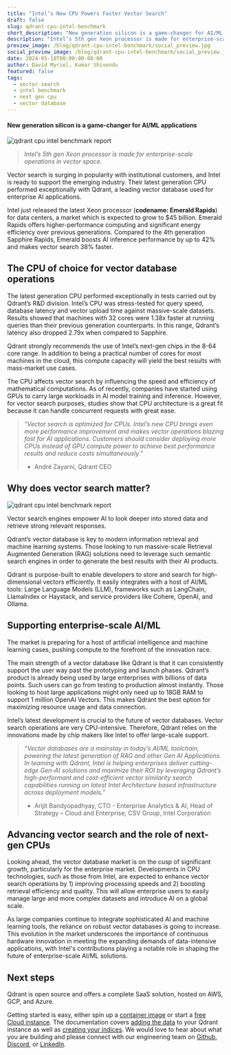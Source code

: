 ```yaml
---
title: "Intel’s New CPU Powers Faster Vector Search"
draft: false
slug: qdrant-cpu-intel-benchmark
short_description: "New generation silicon is a game-changer for AI/ML applications."
description: "Intel’s 5th gen Xeon processor is made for enterprise-scale operations in vector space. " 
preview_image: /blog/qdrant-cpu-intel-benchmark/social_preview.jpg
social_preview_image: /blog/qdrant-cpu-intel-benchmark/social_preview.jpg
date: 2024-05-10T00:00:00-08:00
author: David Myriel, Kumar Shivendu
featured: false 
tags:
  - vector search
  - intel benchmark
  - next gen cpu
  - vector database
---
```


#### New generation silicon is a game-changer for AI/ML applications
![qdrant cpu intel benchmark report](/blog/qdrant-cpu-intel-benchmark/qdrant-cpu-intel-benchmark.png)

> *Intel’s 5th gen Xeon processor is made for enterprise-scale operations in vector space.*

Vector search is surging in popularity with institutional customers, and Intel is ready to support the emerging industry. Their latest generation CPU performed exceptionally with Qdrant, a leading vector database used for enterprise AI applications.

Intel just released the latest Xeon processor (**codename: Emerald Rapids**) for data centers, a market which is expected to grow to $45 billion. Emerald Rapids offers higher-performance computing and significant energy efficiency over previous generations. Compared to the 4th generation Sapphire Rapids, Emerald boosts AI inference performance by up to 42% and makes vector search 38% faster.

## The CPU of choice for vector database operations

The latest generation CPU performed exceptionally in tests carried out by Qdrant’s R&D division. Intel’s CPU was stress-tested for query speed, database latency and vector upload time against massive-scale datasets. Results showed that machines with 32 cores were 1.38x faster at running queries than their previous generation counterparts. In this range, Qdrant’s latency also dropped 2.79x when compared to Sapphire.

Qdrant strongly recommends the use of Intel’s next-gen chips in the 8-64 core range. In addition to being a practical number of cores for most machines in the cloud, this compute capacity will yield the best results with mass-market use cases.

The CPU affects vector search by influencing the speed and efficiency of mathematical computations. As of recently, companies have started using GPUs to carry large workloads in AI model training and inference. However, for vector search purposes, studies show that CPU architecture is a great fit because it can handle concurrent requests with great ease.

> *“Vector search is optimized for CPUs. Intel’s new CPU brings even more performance improvement and makes vector operations blazing fast for AI applications. Customers should consider deploying more CPUs instead of GPU compute power to achieve best performance results and reduce costs simultaneously.”* 
> 
> - André Zayarni, Qdrant CEO

## **Why does vector search matter?**

![qdrant cpu intel benchmark report](/blog/qdrant-cpu-intel-benchmark/qdrant-cpu-intel-benchmark-future.png)

Vector search engines empower AI to look deeper into stored data and retrieve strong relevant responses.

Qdrant’s vector database is key to modern information retrieval and machine learning systems. Those looking to run massive-scale Retrieval Augmented Generation (RAG) solutions need to leverage such semantic search engines in order to generate the best results with their AI products.

Qdrant is purpose-built to enable developers to store and search for high-dimensional vectors efficiently. It easily integrates with a host of AI/ML tools: Large Language Models (LLM), frameworks such as LangChain, LlamaIndex or Haystack, and service providers like Cohere, OpenAI, and Ollama.

## Supporting enterprise-scale AI/ML

The market is preparing for a host of artificial intelligence and machine learning cases, pushing compute to the forefront of the innovation race.

The main strength of a vector database like Qdrant is that it can consistently support the user way past the prototyping and launch phases. Qdrant’s product is already being used by large enterprises with billions of data points. Such users can go from testing to production almost instantly. Those looking to host large applications might only need up to 18GB RAM to support 1 million OpenAI Vectors. This makes Qdrant the best option for maximizing resource usage and data connection.

Intel’s latest development is crucial to the future of vector databases. Vector search operations are very CPU-intensive. Therefore, Qdrant relies on the innovations made by chip makers like Intel to offer large-scale support.

> *“Vector databases are a mainstay in today’s AI/ML toolchain, powering the latest generation of RAG and other Gen AI Applications. In teaming with Qdrant, Intel is helping enterprises deliver cutting-edge Gen-AI solutions and maximize their ROI by leveraging Qdrant’s high-performant and cost-efficient vector similarity search capabilities running on latest Intel Architecture based infrastructure across deployment models.”* 
> 
> - Arijit Bandyopadhyay, CTO - Enterprise Analytics & AI, Head of Strategy – Cloud and Enterprise, CSV Group, Intel Corporation

## Advancing vector search and the role of next-gen CPUs

Looking ahead, the vector database market is on the cusp of significant growth, particularly for the enterprise market. Developments in CPU technologies, such as those from Intel, are expected to enhance vector search operations by 1) improving processing speeds and 2) boosting retrieval efficiency and quality. This will allow enterprise users to easily manage large and more complex datasets and introduce AI on a global scale.

As large companies continue to integrate sophisticated AI and machine learning tools, the reliance on robust vector databases is going to increase. This evolution in the market underscores the importance of continuous hardware innovation in meeting the expanding demands of data-intensive applications, with Intel's contributions playing a notable role in shaping the future of enterprise-scale AI/ML solutions.

## Next steps

Qdrant is open source and offers a complete SaaS solution, hosted on AWS, GCP, and Azure.

Getting started is easy, either spin up a [container image](https://hub.docker.com/r/qdrant/qdrant) or start a [free Cloud instance](https://cloud.qdrant.io/login). The documentation covers [adding the data](https://qdrant.tech/documentation/tutorials/bulk-upload/) to your Qdrant instance as well as [creating your indices](https://qdrant.tech/documentation/tutorials/optimize/). We would love to hear about what you are building and please connect with our engineering team on [Github](https://github.com/qdrant/qdrant), [Discord](https://discord.com/invite/tdtYvXjC4h), or [LinkedIn](https://www.linkedin.com/company/qdrant).